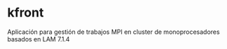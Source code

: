 # kfront
Aplicación para gestión de trabajos MPI en cluster de monoprocesadores basados en LAM 7.1.4
